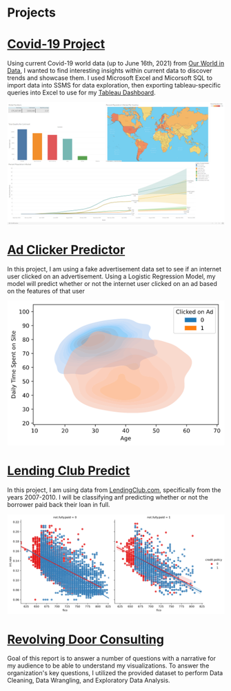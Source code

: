 # Projects

# [Covid-19 Project](https://github.com/darienlizano/covid_portfolio_proj_sql)
Using current Covid-19 world data (up to June 16th, 2021) from [Our World in Data](https://ourworldindata.org/covid-deaths), I wanted to find interesting insights within current data to discover trends and showcase them. I used Microsoft Excel and Micorsoft SQL to import data into SSMS for data exploration, then exporting tableau-specific queries into Excel to use for my [Tableau Dashboard](https://public.tableau.com/views/Covid-19Dashboard_16241426701840/Dashboard1?:language=en-US&:display_count=n&:origin=viz_share_link).

![](https://github.com/darienlizano/covid_portfolio_proj_sql/blob/main/Covid_Dashboard.png)


# [Ad Clicker Predictor](https://github.com/darienlizano/Ad_Clicker_Predictor)
In this project, I am using a fake advertisement data set to see if an internet user clicked on an advertisement. Using a Logistic Regression Model, my model will predict whether or not the internet user clicked on an ad based on the features of that user 

![](https://github.com/darienlizano/Ad_Clicker_Predictor/blob/main/kde_dist.png)

# [Lending Club Predict](https://github.com/darienlizano/LendingClub_Predict)
In this project, I am using data from [LendingClub.com](www.lendingclub.com), specifically from the years 2007-2010. I will be classifying anf predicting whether or not the borrower paid back their loan in full.

![](https://github.com/darienlizano/LendingClub_Predict/blob/main/fico_notpaid_plot.png)

# [Revolving Door Consulting](https://github.com/darienlizano/Revolving-Door-Consulting-Proj)
Goal of this report is to answer a number of questions with a narrative for my audience to be able to understand my visualizations. To answer the organization's key questions, I utilized the provided dataset to perform Data Cleaning, Data Wrangling, and Exploratory Data Analysis.
